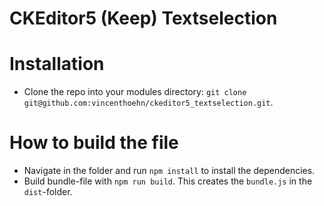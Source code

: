 # CKEditor5 (Keep) Textselection

# Installation
* Clone the repo into your modules directory:
  `git clone git@github.com:vincenthoehn/ckeditor5_textselection.git`.

# How to build the file
* Navigate in the folder and run `npm install` to install the dependencies.
* Build bundle-file with `npm run build`. This creates the `bundle.js` in the `dist`-folder.


